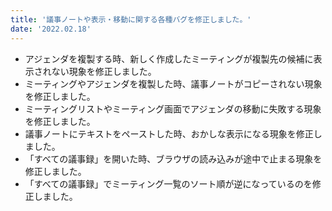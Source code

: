 ```yaml
---
title: '議事ノートや表示・移動に関する各種バグを修正しました。'
date: '2022.02.18'
---
```


 - アジェンダを複製する時、新しく作成したミーティングが複製先の候補に表示されない現象を修正しました。
 - ミーティングやアジェンダを複製した時、議事ノートがコピーされない現象を修正しました。
 - ミーティングリストやミーティング画面でアジェンダの移動に失敗する現象を修正しました。
 - 議事ノートにテキストをペーストした時、おかしな表示になる現象を修正しました。
 - 「すべての議事録」を開いた時、ブラウザの読み込みが途中で止まる現象を修正しました。
 - 「すべての議事録」でミーティング一覧のソート順が逆になっているのを修正しました。
 
 
